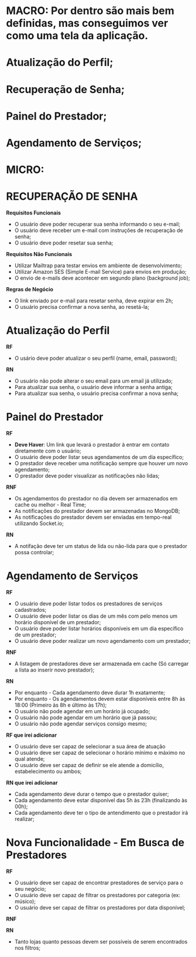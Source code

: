 # MACRO: Por dentro são mais bem definidas, mas conseguimos ver como uma tela da aplicação.

# Atualização do Perfil;
# Recuperação de Senha;

# Painel do Prestador;

# Agendamento de Serviços;

# MICRO:
# RECUPERAÇÃO DE SENHA
**Requisitos Funcionais**

- O usuário deve poder recuperar sua senha informando o seu e-mail;
- O usuário deve receber um e-mail com instruções de recuperação de senha;
- O usuário deve poder resetar sua senha;

**Requisitos Não Funcionais**

- Utilizar Mailtrap para testar envios em ambiente de desenvolvimento;
- Utilizar Amazon SES (Simple E-mail Service) para envios em produção;
- O envio de e-mails deve acontecer em segundo plano (background job);


**Regras de Negócio**

- O link enviado por e-mail para resetar senha, deve expirar em 2h;
- O usuário precisa confirmar a nova senha, ao resetá-la;

# Atualização do Perfil

**RF**

- O usário deve poder atualizar o seu perfil (name, email, password);

**RN**

- O usuário não pode alterar o seu email para um email já utilizado;
- Para atualizar sua senha, o usuário deve informar a senha antiga;
- Para atualizar sua senha, o usuário precisa confirmar a nova senha;

# Painel do Prestador

**RF**

- **Deve Haver**: Um link que levará o prestador à entrar em contato diretamente com o usuário;
- O usuário deve poder listar seus agendamentos de um dia específico;
- O prestador deve receber uma notificação sempre que houver um novo agendamento;
- O prestador deve poder visualizar as notificações não lidas;

**RNF**

- Os agendamentos do prestador no dia devem ser armazenados em cache ou melhor - Real Time;
- As notificações do prestador devem ser armazenadas no MongoDB;
- As notificações do prestador devem ser enviadas em tempo-real utilizando Socket.io;

**RN**

- A notifação deve ter um status de lida ou não-lida para que o prestador possa controlar;


# Agendamento de Serviços

**RF**

- O usuário deve poder listar todos os prestadores de serviços cadastrados;
- O usuário deve poder listar os dias de um mês com pelo menos um horário disponível de um prestador;
- O usuário deve poder listar horários disponíveis em um dia específico de um prestador;
- O usuário deve poder realizar um novo agendamento com um prestador;

**RNF**

- A listagem de prestadores deve ser armazenada em cache (Só carregar a lista ao inserir novo prestador);

**RN**

- Por enquanto - Cada agendamento deve durar 1h exatamente;
- Por enquanto - Os agendamentos devem estar disponíveis entre 8h às 18:00 (Primeiro às 8h e último às 17h);
- O usuário não pode agendar em um horário já ocupado;
- O usuário não pode agendar em um horário que já passou;
- O usuário não pode agendar serviços consigo mesmo;

**RF que irei adicionar**

- O usuário deve ser capaz de selecionar a sua área de atuação
- O usuário deve ser capaz de selecionar o horário mínimo e máximo no qual atende;
- O usuário deve ser capaz de definir se ele atende a domicílio, estabelecimento ou ambos;

**RN que irei adicionar**

- Cada agendamento deve durar o tempo que o prestador quiser;
- Cada agendamento deve estar disponível das 5h às 23h (finalizando às 00h);
- Cada agendamento deve ter o tipo de antendimento que o prestador irá realizar;


# Nova Funcionalidade - Em Busca de Prestadores

**RF**

- O usuário deve ser capaz de encontrar prestadores de serviço para o seu negócio;
- O usuário deve ser capaz de filtrar os prestadores por categoria (ex: músico);
- O usuário deve ser capaz de filtrar os prestadores por data disponível;

**RNF**

**RN**

- Tanto lojas quanto pessoas devem ser possíveis de serem encontrados nos filtros;
